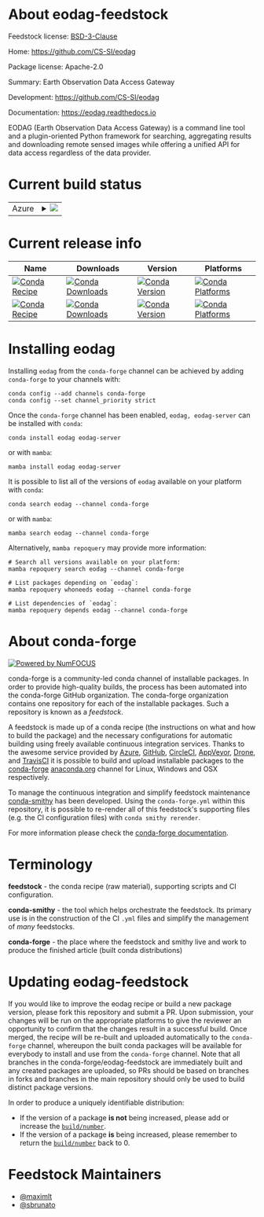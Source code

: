 About eodag-feedstock
=====================

Feedstock license: [BSD-3-Clause](https://github.com/conda-forge/eodag-feedstock/blob/main/LICENSE.txt)

Home: https://github.com/CS-SI/eodag

Package license: Apache-2.0

Summary: Earth Observation Data Access Gateway

Development: https://github.com/CS-SI/eodag

Documentation: https://eodag.readthedocs.io

EODAG (Earth Observation Data Access Gateway) is a command line tool and a plugin-oriented Python
framework for searching, aggregating results and downloading remote sensed images while offering
a unified API for data access regardless of the data provider.


Current build status
====================


<table>
    
  <tr>
    <td>Azure</td>
    <td>
      <details>
        <summary>
          <a href="https://dev.azure.com/conda-forge/feedstock-builds/_build/latest?definitionId=12357&branchName=main">
            <img src="https://dev.azure.com/conda-forge/feedstock-builds/_apis/build/status/eodag-feedstock?branchName=main">
          </a>
        </summary>
        <table>
          <thead><tr><th>Variant</th><th>Status</th></tr></thead>
          <tbody><tr>
              <td>linux_64</td>
              <td>
                <a href="https://dev.azure.com/conda-forge/feedstock-builds/_build/latest?definitionId=12357&branchName=main">
                  <img src="https://dev.azure.com/conda-forge/feedstock-builds/_apis/build/status/eodag-feedstock?branchName=main&jobName=linux&configuration=linux%20linux_64_" alt="variant">
                </a>
              </td>
            </tr><tr>
              <td>osx_64</td>
              <td>
                <a href="https://dev.azure.com/conda-forge/feedstock-builds/_build/latest?definitionId=12357&branchName=main">
                  <img src="https://dev.azure.com/conda-forge/feedstock-builds/_apis/build/status/eodag-feedstock?branchName=main&jobName=osx&configuration=osx%20osx_64_" alt="variant">
                </a>
              </td>
            </tr><tr>
              <td>win_64</td>
              <td>
                <a href="https://dev.azure.com/conda-forge/feedstock-builds/_build/latest?definitionId=12357&branchName=main">
                  <img src="https://dev.azure.com/conda-forge/feedstock-builds/_apis/build/status/eodag-feedstock?branchName=main&jobName=win&configuration=win%20win_64_" alt="variant">
                </a>
              </td>
            </tr>
          </tbody>
        </table>
      </details>
    </td>
  </tr>
</table>

Current release info
====================

| Name | Downloads | Version | Platforms |
| --- | --- | --- | --- |
| [![Conda Recipe](https://img.shields.io/badge/recipe-eodag-green.svg)](https://anaconda.org/conda-forge/eodag) | [![Conda Downloads](https://img.shields.io/conda/dn/conda-forge/eodag.svg)](https://anaconda.org/conda-forge/eodag) | [![Conda Version](https://img.shields.io/conda/vn/conda-forge/eodag.svg)](https://anaconda.org/conda-forge/eodag) | [![Conda Platforms](https://img.shields.io/conda/pn/conda-forge/eodag.svg)](https://anaconda.org/conda-forge/eodag) |
| [![Conda Recipe](https://img.shields.io/badge/recipe-eodag--server-green.svg)](https://anaconda.org/conda-forge/eodag-server) | [![Conda Downloads](https://img.shields.io/conda/dn/conda-forge/eodag-server.svg)](https://anaconda.org/conda-forge/eodag-server) | [![Conda Version](https://img.shields.io/conda/vn/conda-forge/eodag-server.svg)](https://anaconda.org/conda-forge/eodag-server) | [![Conda Platforms](https://img.shields.io/conda/pn/conda-forge/eodag-server.svg)](https://anaconda.org/conda-forge/eodag-server) |

Installing eodag
================

Installing `eodag` from the `conda-forge` channel can be achieved by adding `conda-forge` to your channels with:

```
conda config --add channels conda-forge
conda config --set channel_priority strict
```

Once the `conda-forge` channel has been enabled, `eodag, eodag-server` can be installed with `conda`:

```
conda install eodag eodag-server
```

or with `mamba`:

```
mamba install eodag eodag-server
```

It is possible to list all of the versions of `eodag` available on your platform with `conda`:

```
conda search eodag --channel conda-forge
```

or with `mamba`:

```
mamba search eodag --channel conda-forge
```

Alternatively, `mamba repoquery` may provide more information:

```
# Search all versions available on your platform:
mamba repoquery search eodag --channel conda-forge

# List packages depending on `eodag`:
mamba repoquery whoneeds eodag --channel conda-forge

# List dependencies of `eodag`:
mamba repoquery depends eodag --channel conda-forge
```


About conda-forge
=================

[![Powered by
NumFOCUS](https://img.shields.io/badge/powered%20by-NumFOCUS-orange.svg?style=flat&colorA=E1523D&colorB=007D8A)](https://numfocus.org)

conda-forge is a community-led conda channel of installable packages.
In order to provide high-quality builds, the process has been automated into the
conda-forge GitHub organization. The conda-forge organization contains one repository
for each of the installable packages. Such a repository is known as a *feedstock*.

A feedstock is made up of a conda recipe (the instructions on what and how to build
the package) and the necessary configurations for automatic building using freely
available continuous integration services. Thanks to the awesome service provided by
[Azure](https://azure.microsoft.com/en-us/services/devops/), [GitHub](https://github.com/),
[CircleCI](https://circleci.com/), [AppVeyor](https://www.appveyor.com/),
[Drone](https://cloud.drone.io/welcome), and [TravisCI](https://travis-ci.com/)
it is possible to build and upload installable packages to the
[conda-forge](https://anaconda.org/conda-forge) [anaconda.org](https://anaconda.org/)
channel for Linux, Windows and OSX respectively.

To manage the continuous integration and simplify feedstock maintenance
[conda-smithy](https://github.com/conda-forge/conda-smithy) has been developed.
Using the ``conda-forge.yml`` within this repository, it is possible to re-render all of
this feedstock's supporting files (e.g. the CI configuration files) with ``conda smithy rerender``.

For more information please check the [conda-forge documentation](https://conda-forge.org/docs/).

Terminology
===========

**feedstock** - the conda recipe (raw material), supporting scripts and CI configuration.

**conda-smithy** - the tool which helps orchestrate the feedstock.
                   Its primary use is in the construction of the CI ``.yml`` files
                   and simplify the management of *many* feedstocks.

**conda-forge** - the place where the feedstock and smithy live and work to
                  produce the finished article (built conda distributions)


Updating eodag-feedstock
========================

If you would like to improve the eodag recipe or build a new
package version, please fork this repository and submit a PR. Upon submission,
your changes will be run on the appropriate platforms to give the reviewer an
opportunity to confirm that the changes result in a successful build. Once
merged, the recipe will be re-built and uploaded automatically to the
`conda-forge` channel, whereupon the built conda packages will be available for
everybody to install and use from the `conda-forge` channel.
Note that all branches in the conda-forge/eodag-feedstock are
immediately built and any created packages are uploaded, so PRs should be based
on branches in forks and branches in the main repository should only be used to
build distinct package versions.

In order to produce a uniquely identifiable distribution:
 * If the version of a package **is not** being increased, please add or increase
   the [``build/number``](https://docs.conda.io/projects/conda-build/en/latest/resources/define-metadata.html#build-number-and-string).
 * If the version of a package **is** being increased, please remember to return
   the [``build/number``](https://docs.conda.io/projects/conda-build/en/latest/resources/define-metadata.html#build-number-and-string)
   back to 0.

Feedstock Maintainers
=====================

* [@maximlt](https://github.com/maximlt/)
* [@sbrunato](https://github.com/sbrunato/)

